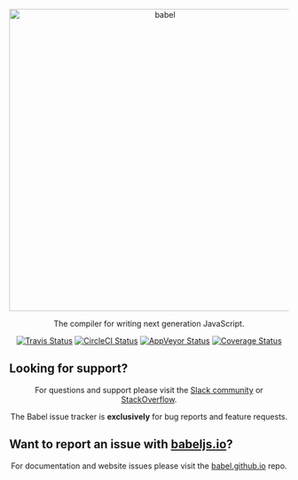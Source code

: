 <p align="center">
  <a href="https://babeljs.io/">
    <img alt="babel" src="https://raw.githubusercontent.com/babel/logo/master/babel.png" width="546">
  </a>
</p>

<p align="center">
  The compiler for writing next generation JavaScript.
</p>

<p align="center">
  <a href="https://travis-ci.org/babel/babel"><img alt="Travis Status" src="https://img.shields.io/travis/babel/babel/master.svg?style=flat&label=travis"></a>
  <a href="https://travis-ci.org/babel/babel"><img alt="CircleCI Status" src="https://img.shields.io/circleci/project/babel/babel/master.svg?style=flat&label=circle"></a>
  <a href="https://ci.appveyor.com/project/sebmck/babel"><img alt="AppVeyor Status" src="https://img.shields.io/appveyor/ci/babel/babel/master.svg"></a>
  <a href="https://codecov.io/github/babel/babel"><img alt="Coverage Status" src="https://img.shields.io/codecov/c/github/babel/babel/master.svg?style=flat"></a>
</p>

## Looking for support?

<p align="center">For questions and support please visit the <a href="https://babel-slack.herokuapp.com">Slack community</a> or <a href="http://stackoverflow.com/questions/tagged/babeljs">StackOverflow</a>.</p>

<p align="center">The Babel issue tracker is <strong>exclusively</strong> for bug reports and feature requests.</p>

## Want to report an issue with [babeljs.io](https://babeljs.io)?

<p align="center">
  For documentation and website issues please visit the <a href="https://github.com/babel/babel.github.io">babel.github.io</a> repo.
</p>
